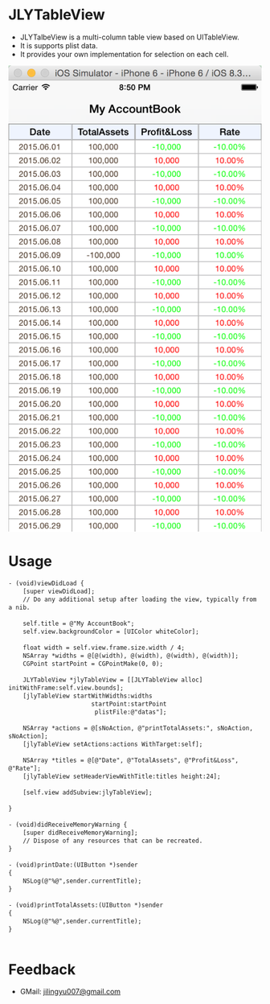 JLYTableView
============

* JLYTalbeView is a multi-column table view based on UITableView.
* It is supports plist data.
* It provides your own implementation for selection on each cell.

![image](https://github.com/jly007/JLYTableView/blob/master/ScreemShot/ScreemShot.png)

# Usage 
```objc
- (void)viewDidLoad {
    [super viewDidLoad];
    // Do any additional setup after loading the view, typically from a nib.

    self.title = @"My AccountBook";
    self.view.backgroundColor = [UIColor whiteColor];
    
    float width = self.view.frame.size.width / 4;
    NSArray *widths = @[@(width), @(width), @(width), @(width)];
    CGPoint startPoint = CGPointMake(0, 0);
    
    JLYTableView *jlyTableView = [[JLYTableView alloc] initWithFrame:self.view.bounds];
    [jlyTableView startWithWidths:widths
                       startPoint:startPoint
                        plistFile:@"datas"];
    
    NSArray *actions = @[sNoAction, @"printTotalAssets:", sNoAction, sNoAction];
    [jlyTableView setActions:actions WithTarget:self];
    
    NSArray *titles = @[@"Date", @"TotalAssets", @"Profit&Loss", @"Rate"];
    [jlyTableView setHeaderViewWithTitle:titles height:24];
    
    [self.view addSubview:jlyTableView];

}

- (void)didReceiveMemoryWarning {
    [super didReceiveMemoryWarning];
    // Dispose of any resources that can be recreated.
}

- (void)printDate:(UIButton *)sender
{
    NSLog(@"%@",sender.currentTitle);
}

- (void)printTotalAssets:(UIButton *)sender
{
    NSLog(@"%@",sender.currentTitle);
}


```




# Feedback

* GMail: jilingyu007@gmail.com

